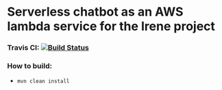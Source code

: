 Serverless chatbot as an AWS lambda service for the Irene project
====================
### Travis CI: [![Build Status](https://travis-ci.org/geeordanoh/irene-bot.svg?branch=master)](https://travis-ci.org/geeordanoh/irene-bot)


### How to build:
* `mvn clean install`
